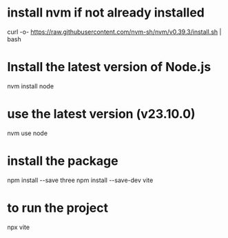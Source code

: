 # install nvm if not already installed
curl -o- https://raw.githubusercontent.com/nvm-sh/nvm/v0.39.3/install.sh | bash

# Install the latest version of Node.js
nvm install node

# use the latest version (v23.10.0)
nvm use node

# install the package
npm install --save three
npm install --save-dev vite

# to run the project
npx vite
